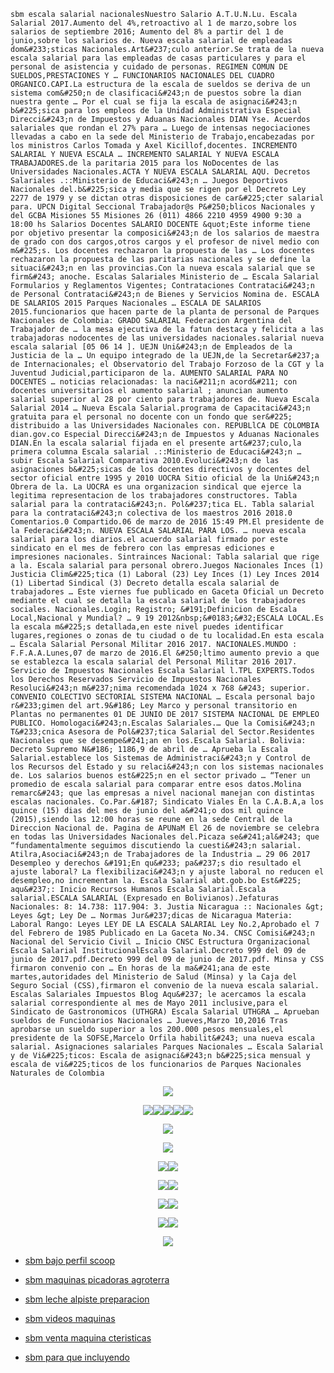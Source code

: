 
```
sbm escala salarial nacionalesNuestro Salario A.T.U.N.Lu. Escala Salarial 2017.Aumento del 4%,retroactivo al 1 de marzo,sobre los salarios de septiembre 2016; Aumento del 8% a partir del 1 de junio,sobre los salarios de. Nueva escala salarial de empleadas dom&#233;sticas Nacionales.Art&#237;culo anterior.Se trata de la nueva escala salarial para las empleadas de casas particulares y para el personal de asistencia y cuidado de personas. REGIMEN COMUN DE SUELDOS,PRESTACIONES Y … FUNCIONARIOS NACIONALES DEL CUADRO ORGANICO.CAPI.La estructura de la escala de sueldos se deriva de un sistema com&#250;n de clasificaci&#243;n de puestos sobre la dian nuestra gente … Por el cual se fija la escala de asignaci&#243;n b&#225;sica para los empleos de la Unidad Administrativa Especial Direcci&#243;n de Impuestos y Aduanas Nacionales DIAN Yse. Acuerdos salariales que rondan el 27% para … Luego de intensas negociaciones llevadas a cabo en la sede del Ministerio de Trabajo,encabezadas por los ministros Carlos Tomada y Axel Kicillof,docentes. INCREMENTO SALARIAL Y NUEVA ESCALA … INCREMENTO SALARIAL Y NUEVA ESCALA TRABAJADORES.de la paritaria 2015 para los NoDocentes de las Universidades Nacionales.ACTA Y NUEVA ESCALA SALARIAL AQU. Decretos Salariales .::Ministerio de Educaci&#243;n … Juegos Deportivos Nacionales del.b&#225;sica y media que se rigen por el Decreto Ley 2277 de 1979 y se dictan otras disposiciones de car&#225;cter salarial para. UPCN Digital Seccional Trabajador@s P&#250;blicos Nacionales y del GCBA Misiones 55 Misiones 26 (011) 4866 2210 4959 4900 9:30 a 18:00 hs Salarios Docentes SALARIO DOCENTE &quot;Este informe tiene por objetivo presentar la composici&#243;n de los salarios de maestra de grado con dos cargos,otros cargos y el profesor de nivel medio con m&#225;s. Los docentes rechazaron la propuesta de las … Los docentes rechazaron la propuesta de las paritarias nacionales y se define la situaci&#243;n en las provincias.Con la nueva escala salarial que se firm&#243; anoche. Escalas Salariales Ministerio de … Escala Salarial Formularios y Reglamentos Vigentes; Contrataciones Contrataci&#243;n de Personal Contrataci&#243;n de Bienes y Servicios Nomina de. ESCALA DE SALARIOS 2015 Parques Nacionales … ESCALA DE SALARIOS 2015.funcionarios que hacen parte de la planta de personal de Parques Nacionales de Colombia: GRADO SALARIAL Federacion Argentina del Trabajador de … la mesa ejecutiva de la fatun destaca y felicita a las trabajadoras nodocentes de las universidades nacionales.salarial nueva escala salarial [05 06 14 ]. UEJN Uni&#243;n de Empleados de la Justicia de la … Un equipo integrado de la UEJN,de la Secretar&#237;a de Internacionales; el Observatorio del Trabajo Forzoso de la CGT y la Juventud Judicial,participaron de la. AUMENTO SALARIAL PARA NO DOCENTES … noticias relacionadas: la naci&#211;n acord&#211; con docentes universitarios el aumento salarial ; anuncian aumento salarial superior al 28 por ciento para trabajadores de. Nueva Escala Salarial 2014 … Nueva Escala Salarial.programa de Capacitaci&#243;n gratuita para el personal no docente con un fondo que ser&#225; distribuido a las Universidades Nacionales con. REPUBLlCA DE COLOMBIA dian.gov.co Especial Direcci&#243;n de Impuestos y Aduanas Nacionales DIAN.En la escala salarial fijada en el presente art&#237;culo,la primera columna Escala salarial .::Ministerio de Educaci&#243;n … subir Escala Salarial Comparativa 2010.Evoluci&#243;n de las asignaciones b&#225;sicas de los docentes directivos y docentes del sector oficial entre 1995 y 2010 UOCRA Sitio oficial de la Uni&#243;n Obrera de la. La UOCRA es una organizacion sindical que ejerce la legitima representacion de los trabajadores constructores. Tabla salarial para la contrataci&#243;n. Pol&#237;tica EL. Tabla salarial para la contrataci&#243;n colectiva de los maestros 2016 2018.0 Comentarios.0 Compartido.06 de marzo de 2016 15:49 PM.El presidente de la Federaci&#243;n. NUEVA ESCALA SALARIAL PARA LOS. … nueva escala salarial para los diarios.el acuerdo salarial firmado por este sindicato en el mes de febrero con las empresas ediciones e impresiones nacionales. Sintrainces Nacional: Tabla salarial que rige a la. Escala salarial para personal obrero.Juegos Nacionales Inces (1) Justicia Clim&#225;tica (1) Laboral (23) Ley Inces (1) Ley Inces 2014 (1) Libertad Sindical (3) Decreto detalla escala salarial de trabajadores … Este viernes fue publicado en Gaceta Oficial un Decreto mediante el cual se detalla la escala salarial de los trabajadores sociales. Nacionales.Login; Registro; &#191;Definicion de Escala Local,Nacional y Mundial? … 9 19 2012&nbsp;&#0183;&#32;ESCALA LOCAL.Es la escala m&#225;s detallada,en este nivel puedes identificar lugares,regiones o zonas de tu ciudad o de tu localidad.En esta escala … Escala Salarial Personal Militar 2016 2017. NACIONALES.MUNDO : F.F.A.A.Lunes,07 de marzo de 2016.El &#250;ltimo aumento previo a que se establezca la escala salarial del Personal Militar 2016 2017. Servicio de Impuestos Nacionales Escala Salarial l.TPL EXPERTS.Todos los Derechos Reservados Servicio de Impuestos Nacionales Resoluci&#243;n m&#237;nima recomendada 1024 x 768 &#243; superior. CONVENIO COLECTIVO SECTORIAL SISTEMA NACIONAL … Escala personal bajo r&#233;gimen del art.9&#186; Ley Marco y personal transitorio en Plantas no permanentes 01 DE JUNIO DE 2017 SISTEMA NACIONAL DE EMPLEO PUBLICO. Homologaci&#243;n.Escalas Salariales.… Que la Comisi&#243;n T&#233;cnica Asesora de Pol&#237;tica Salarial del Sector.Residentes Nacionales que se desempe&#241;an en los.Escala Salarial. Bolivia: Decreto Supremo N&#186; 1186,9 de abril de … Aprueba la Escala Salarial.establece los Sistemas de Administraci&#243;n y Control de los Recursos del Estado y su relaci&#243;n con los sistemas nacionales de. Los salarios buenos est&#225;n en el sector privado … “Tener un promedio de escala salarial para comparar entre esos datos.Molina remarc&#243; que las empresas a nivel nacional manejan con distintas escalas nacionales. Co.Par.&#187; Sindicato Viales En la C.A.B.A,a los quince (15) dias del mes de junio del a&#241;o dos mil quince (2015),siendo las 12:00 horas se reune en la sede Central de la Direccion Nacional de. Pagina de APUNaM El 26 de noviembre se celebra en todas las Universidades Nacionales del.Picaza se&#241;al&#243; que “fundamentalmente seguimos discutiendo la cuesti&#243;n salarial. Atilra,Asociaci&#243;n de Trabajadores de la Industria … 29 06 2017 Desempleo y derechos &#191;En qu&#233; pa&#237;s dio resultado el ajuste laboral? La flexibilizaci&#243;n y ajuste laboral no reducen el desempleo,no incrementan la. Escala Salarial abt.gob.bo Est&#225; aqu&#237;: Inicio Recursos Humanos Escala Salarial.Escala salarial.ESCALA SALARIAL (Expresado en Bolivianos).Jefaturas Nacionales: 8: 14.738: 117.904: 3. Justia Nicaragua :: Nacionales &gt; Leyes &gt; Ley De … Normas Jur&#237;dicas de Nicaragua Materia: Laboral Rango: Leyes LEY DE LA ESCALA SALARIAL Ley No.2,Aprobado el 7 del Febrero de 1985 Publicado en La Gaceta No.34. CNSC Comisi&#243;n Nacional del Servicio Civil … Inicio CNSC Estructura Organizacional Escala Salarial InstitucionalEscala Salarial.Decreto 999 del 09 de junio de 2017.pdf.Decreto 999 del 09 de junio de 2017.pdf. Minsa y CSS firmaron convenio con … En horas de la ma&#241;ana de este martes,autoridades del Ministerio de Salud (Minsa) y la Caja del Seguro Social (CSS),firmaron el convenio de la nueva escala salarial. Escalas Salariales Impuestos Blog Aqu&#237; le acercamos la escala salarial correspondiente al mes de Mayo 2011 inclusive,para el Sindicato de Gastronomicos (UTHGRA) Escala Salarial UTHGRA … Aprueban sueldos de Funcionarios Nacionales … Jueves,Marzo 10,2016 Tras aprobarse un sueldo superior a los 200.000 pesos mensuales,el presidente de la SOFSE,Marcelo Orfila habilit&#243; una nueva escala salarial. Asignaciones salariales Parques Nacionales … Escala Salarial y de Vi&#225;ticos: Escala de asignaci&#243;n b&#225;sica mensual y escala de vi&#225;ticos de los funcionarios de Parques Nacionales Naturales de Colombia 
```

<div align="center">

<a href="https://es-crusher.shibang-china.com/github&k=sbm+escala+salarial+nacionales"><img src="https://static.shibang-china.com/es/crusher/logo.jpg"></a>

<a href="https://es-crusher.shibang-china.com/github&k=sbm+escala+salarial+nacionales"><img src="https://static.shibang-china.com/es/crusher/index.jpg"></a><a href="https://es-crusher.shibang-china.com/material.htmlgithub&k=sbm+escala+salarial+nacionales"><img src="https://static.shibang-china.com/es/crusher/material.jpg"></a><a href="https://es-crusher.shibang-china.com/application.htmlgithub&k=sbm+escala+salarial+nacionales"><img src="https://static.shibang-china.com/es/crusher/application.jpg"></a><a href="https://es-crusher.shibang-china.com/aboutus.htmlgithub&k=sbm+escala+salarial+nacionales"><img src="https://static.shibang-china.com/es/crusher/aboutus.jpg"></a><a href="https://es-crusher.shibang-china.com/contact.htmlgithub&k=sbm+escala+salarial+nacionales"><img src="https://static.shibang-china.com/es/crusher/contact.jpg"></a>

<a href="https://es-crusher.shibang-china.com/github&k=sbm+escala+salarial+nacionales"><img src="https://static.shibang-china.com/es/crusher/banner.jpg"></a>

<a href="https://swt.shibang-china.com/github&k=sbm+escala+salarial+nacionales"><img src="https://static.shibang-china.com/es/crusher/text.jpg"></a>

<a href="https://swt.shibang-china.com/github&k=sbm+escala+salarial+nacionales"><img src="https://static.shibang-china.com/es/crusher/chat.jpg"></a><a href="https://es-crusher.shibang-china.com/contact.htmlgithub&k=sbm+escala+salarial+nacionales"><img src="https://static.shibang-china.com/es/crusher/message.jpg"></a>

<a href="https://es-crusher.shibang-china.com/products/pe.htmlgithub&k=sbm+escala+salarial+nacionales"><img src="https://static.shibang-china.com/es/crusher/pe.jpg"></a><a href="https://es-crusher.shibang-china.com/products/pf.htmlgithub&k=sbm+escala+salarial+nacionales"><img src="https://static.shibang-china.com/es/crusher/pf.jpg"></a>

<a href="https://es-crusher.shibang-china.com/products/hpt.htmlgithub&k=sbm+escala+salarial+nacionales"><img src="https://static.shibang-china.com/es/crusher/hpt.jpg"></a><a href="https://es-crusher.shibang-china.com/products/vsi.htmlgithub&k=sbm+escala+salarial+nacionales"><img src="https://static.shibang-china.com/es/crusher/vsi.jpg"></a>

<a href="https://es-crusher.shibang-china.com/products/klv.htmlgithub&k=sbm+escala+salarial+nacionales"><img src="https://static.shibang-china.com/es/crusher/klv.jpg"></a><a href="https://es-crusher.shibang-china.com/products/portable.htmlgithub&k=sbm+escala+salarial+nacionales"><img src="https://static.shibang-china.com/es/crusher/portable.jpg"></a>

<a href="https://swt.shibang-china.com/github&k=sbm+escala+salarial+nacionales"><img src="https://static.shibang-china.com/es/crusher/case.jpg"></a>

</div>


* [sbm bajo perfil scoop](sbm%20bajo%20perfil%20scoop.md)

* [sbm maquinas picadoras agroterra](sbm%20maquinas%20picadoras%20agroterra.md)

* [sbm leche alpiste preparacion](sbm%20leche%20alpiste%20preparacion.md)

* [sbm videos maquinas ](sbm%20videos%20maquinas%20.md)

* [sbm venta maquina cteristicas](sbm%20venta%20maquina%20cteristicas.md)

* [sbm para que incluyendo](sbm%20para%20que%20incluyendo.md)